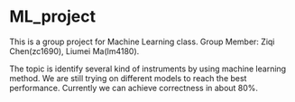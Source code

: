 # ML_project
This is a group project for Machine Learning class.
Group Member: Ziqi Chen(zc1690), Liumei Ma(lm4180).

The topic is identify several kind of instruments by using machine learning method.
We are still trying on different models to reach the best performance.
Currently we can achieve correctness in about 80%.
